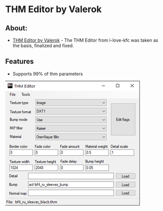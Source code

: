 # THM Editor by Valerok

## About:
- [THM Editor by Valerok](https://github.com/VaIeroK/THM-Editor) - The THM Editor from i-love-kfc was taken as the basis, finalized and fixed.

## Features

- Supports 99% of thm parameters

![thm-editor](modding-tools-images/thm-editor-by-valerok.png)